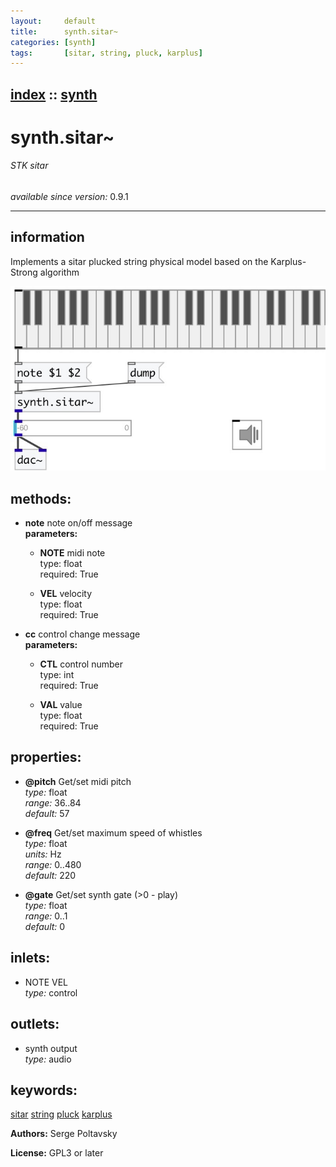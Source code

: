 ```yaml
---
layout:     default
title:      synth.sitar~
categories: [synth]
tags:       [sitar, string, pluck, karplus]
---
```

[index](index.html) :: [synth](category_synth.html)
---

# synth.sitar~

###### STK sitar

*available since version:* 0.9.1

---


## information
Implements a sitar plucked string physical model based on the Karplus-Strong algorithm


[![example](../examples/img/synth.sitar~.jpg)](../examples/pd/synth.sitar~.pd)





## methods:

* **note**
note on/off message<br>
  __parameters:__
  - **NOTE** midi note<br>
    type: float <br>
    required: True <br>

  - **VEL** velocity<br>
    type: float <br>
    required: True <br>

* **cc**
control change message<br>
  __parameters:__
  - **CTL** control number<br>
    type: int <br>
    required: True <br>

  - **VAL** value<br>
    type: float <br>
    required: True <br>




## properties:

* **@pitch** 
Get/set midi pitch<br>
_type:_ float<br>
_range:_ 36..84<br>
_default:_ 57<br>

* **@freq** 
Get/set maximum speed of whistles<br>
_type:_ float<br>
_units:_ Hz<br>
_range:_ 0..480<br>
_default:_ 220<br>

* **@gate** 
Get/set synth gate (&gt;0 - play)<br>
_type:_ float<br>
_range:_ 0..1<br>
_default:_ 0<br>



## inlets:

* NOTE VEL<br>
_type:_ control



## outlets:

* synth output<br>
_type:_ audio



## keywords:

[sitar](keywords/sitar.html)
[string](keywords/string.html)
[pluck](keywords/pluck.html)
[karplus](keywords/karplus.html)






**Authors:** Serge Poltavsky




**License:** GPL3 or later





